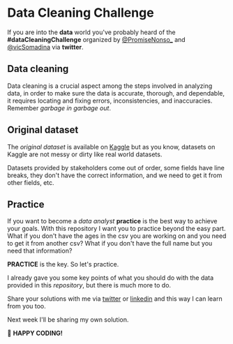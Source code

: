 # Data Cleaning Challenge

If you are into the __data__ world you've probably heard of the __#dataCleaningChallenge__ organized by [@PromiseNonso_](https://twitter.com/PromiseNonso_) and [@vicSomadina](https://twitter.com/vicSomadina) via __twitter__.

## Data cleaning

Data cleaning is a crucial aspect among the steps involved in analyzing data, in order to make sure the data is accurate, thorough, and dependable, it requires locating and fixing errors, inconsistencies, and inaccuracies. Remember _garbage in garbage out_.

## Original dataset

The _original dataset_ is available on [Kaggle](https://www.kaggle.com/datasets/yagunnersya/fifa-21-messy-raw-dataset-for-cleaning-exploring) but as you know, datasets on Kaggle are not messy or dirty like real world datasets.

Datasets provided by stakeholders come out of order, some fields have line breaks, they don't have the correct information, and we need to get it from other fields, etc.

## Practice

If you want to become a _data analyst_ __practice__ is the best way to achieve your goals. With this repository I want you to practice beyond the easy part. What if you don't have the ages in the csv you are working on and you need to get it from another csv? What if you don't have the full name but you need that information?

__PRACTICE__ is the key. So let's practice.

I already gave you some key points of what you should do with the data provided in this _repository_, but there is much more to do.

Share your solutions with me via [twitter](https://twitter.com/axel_bol) or [linkedin](https://www.linkedin.com/in/axel-alvarado/) and this way I can learn from you too.

Next week I'll be sharing my own solution.

🎉 __HAPPY CODING!__

